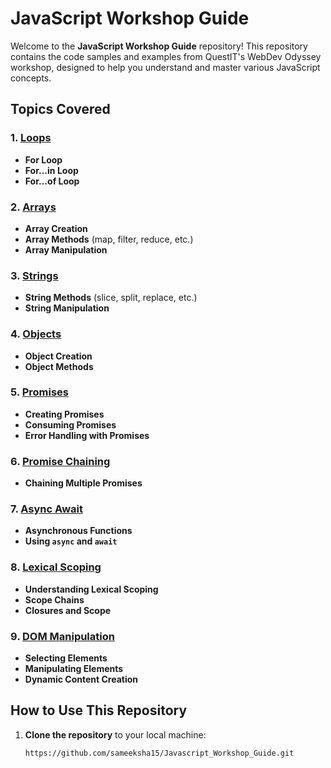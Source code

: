 # JavaScript Workshop Guide

Welcome to the **JavaScript Workshop Guide** repository! This repository contains the code samples and examples from QuestIT's WebDev Odyssey workshop, designed to help you understand and master various JavaScript concepts.

## Topics Covered

### 1. [Loops](https://github.com/sameeksha15/Javascript_Workshop_Guide/blob/main/loops.js)
- **For Loop**
- **For...in Loop**
- **For...of Loop**

### 2. [Arrays](https://github.com/sameeksha15/Javascript_Workshop_Guide/blob/main/arrays.js)
- **Array Creation**
- **Array Methods** (map, filter, reduce, etc.)
- **Array Manipulation**

### 3. [Strings](https://github.com/sameeksha15/Javascript_Workshop_Guide/blob/main/string.js)
- **String Methods** (slice, split, replace, etc.)
- **String Manipulation**

### 4. [Objects](https://github.com/sameeksha15/Javascript_Workshop_Guide/blob/main/object.js)
- **Object Creation**
- **Object Methods**

### 5. [Promises](https://github.com/sameeksha15/Javascript_Workshop_Guide/blob/main/promises.js)
- **Creating Promises**
- **Consuming Promises**
- **Error Handling with Promises**

### 6. [Promise Chaining](https://github.com/sameeksha15/Javascript_Workshop_Guide/blob/main/promise_chaining.js)
- **Chaining Multiple Promises**

### 7. [Async Await](https://github.com/sameeksha15/Javascript_Workshop_Guide/blob/main/async_await.js)
- **Asynchronous Functions**
- **Using `async` and `await`**

### 8. [Lexical Scoping](https://github.com/sameeksha15/Javascript_Workshop_Guide/blob/main/lexical_scoping.js)
- **Understanding Lexical Scoping**
- **Scope Chains**
- **Closures and Scope**

### 9. [DOM Manipulation](https://github.com/sameeksha15/Javascript_Workshop_Guide/tree/main/DOM_Manipulation)
- **Selecting Elements**
- **Manipulating Elements**
- **Dynamic Content Creation**

## How to Use This Repository

1. **Clone the repository** to your local machine:
   ```bash
   https://github.com/sameeksha15/Javascript_Workshop_Guide.git
